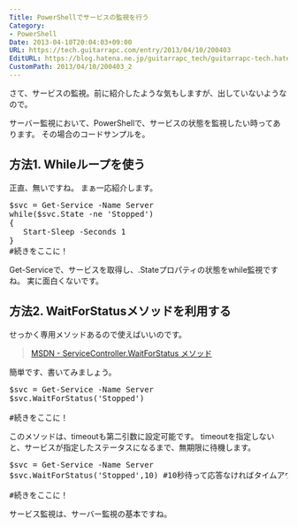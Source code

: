 ```yaml
---
Title: PowerShellでサービスの監視を行う
Category:
- PowerShell
Date: 2013-04-10T20:04:03+09:00
URL: https://tech.guitarrapc.com/entry/2013/04/10/200403
EditURL: https://blog.hatena.ne.jp/guitarrapc_tech/guitarrapc-tech.hatenablog.com/atom/entry/11696248318757675617
CustomPath: 2013/04/10/200403_2
---
```


さて、サービスの監視。前に紹介したような気もしますが、出していないようなので。

サーバー監視において、PowerShellで、サービスの状態を監視したい時ってあります。
その場合のコードサンプルを。



<h2>方法1. Whileループを使う</h2>
正直、無いですね。
まぁ一応紹介します。

<pre class="brush: powershell">
$svc = Get-Service -Name Server
while($svc.State -ne 'Stopped')
{
   Start-Sleep -Seconds 1
}
#続きをここに！
</pre>

Get-Serviceで、サービスを取得し、.Stateプロパティの状態をwhile監視ですね。
実に面白くないです。

<h2>方法2. WaitForStatusメソッドを利用する</h2>
せっかく専用メソッドあるので使えばいいのです。
<blockquote><a href="http://msdn.microsoft.com/ja-jp/library/system.serviceprocess.servicecontroller.waitforstatus(v=vs.80).aspx" target="_blank">MSDN - ServiceController.WaitForStatus メソッド</a></blockquote>

簡単です、書いてみましょう。
<pre class="brush: powershell">
$svc = Get-Service -Name Server
$svc.WaitForStatus('Stopped')

#続きをここに！
</pre>

このメソッドは、timeoutも第二引数に設定可能です。
timeoutを指定しないと、サービスが指定したステータスになるまで、無期限に待機します。
<pre class="brush: powershell">
$svc = Get-Service -Name Server
$svc.WaitForStatus('Stopped',10) #10秒待って応答なければタイムアウトを返す。

#続きをここに！
</pre>

サービス監視は、サーバー監視の基本ですね。
